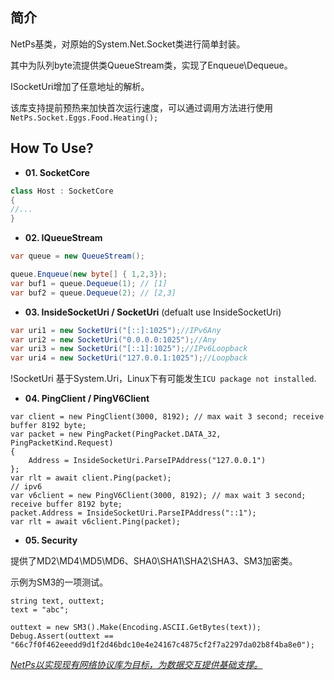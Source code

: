 ﻿## 简介

NetPs基类，对原始的System.Net.Socket类进行简单封装。

其中为队列byte流提供类QueueStream类，实现了Enqueue\Dequeue。

ISocketUri增加了任意地址的解析。

该库支持提前预热来加快首次运行速度，可以通过调用方法进行使用 `NetPs.Socket.Eggs.Food.Heating();`

## How To Use?

- **01. SocketCore**
  
```csharp
class Host : SocketCore
{
//...
}
```

- **02. IQueueStream**
  
```csharp
var queue = new QueueStream();

queue.Enqueue(new byte[] { 1,2,3});
var buf1 = queue.Dequeue(1); // [1]
var buf2 = queue.Dequeue(2); // [2,3]
```
- **03. InsideSocketUri / SocketUri**
(defualt use InsideSocketUri)
```csharp
var uri1 = new SocketUri("[::]:1025");//IPv6Any
var uri2 = new SocketUri("0.0.0.0:1025");//Any
var uri3 = new SocketUri("[::1]:1025");//IPv6Loopback
var uri4 = new SocketUri("127.0.0.1:1025");//Loopback
```
!SocketUri 基于System.Uri，Linux下有可能发生```ICU package not installed```.

- **04. PingClient / PingV6Client**

```
var client = new PingClient(3000, 8192); // max wait 3 second; receive buffer 8192 byte;
var packet = new PingPacket(PingPacket.DATA_32, PingPacketKind.Request)
{
    Address = InsideSocketUri.ParseIPAddress("127.0.0.1")
};
var rlt = await client.Ping(packet);
// ipv6
var v6client = new PingV6Client(3000, 8192); // max wait 3 second; receive buffer 8192 byte;
packet.Address = InsideSocketUri.ParseIPAddress("::1");
var rlt = await v6client.Ping(packet);
```

- **05. Security**  

提供了MD2\MD4\MD5\MD6、SHA0\SHA1\SHA2\SHA3、SM3加密类。  

示例为SM3的一项测试。
```
string text, outtext;
text = "abc";

outtext = new SM3().Make(Encoding.ASCII.GetBytes(text));
Debug.Assert(outtext == "66c7f0f462eeedd9d1f2d46bdc10e4e24167c4875cf2f7a2297da02b8f4ba8e0");
```

*<u>NetPs以实现现有网络协议库为目标，为数据交互提供基础支撑。</u>*